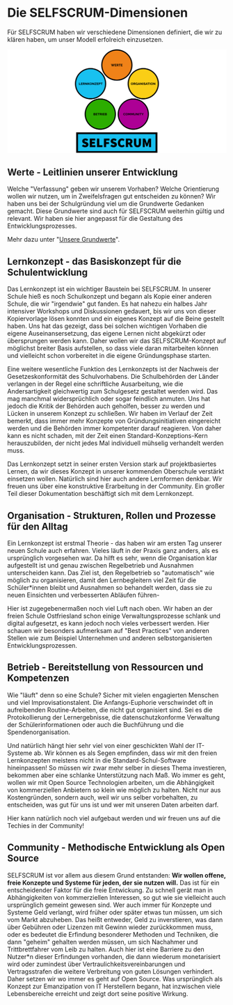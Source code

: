 # Die SELFSCRUM-Dimensionen

Für SELFSCRUM haben wir verschiedene Dimensionen definiert, die wir zu klären haben, um unser Modell erfolreich einzusetzen.

![Dimensionen von SELFSCRUM](./drivers.png)

## Werte - Leitlinien unserer Entwicklung

Welche "Verfassung" geben wir unserem Vorhaben? Welche Orientierung wollen wir nutzen, um in Zweifelsfragen gut entscheiden zu können? Wir haben uns bei der Schulgründung viel um die Grundwerte Gedanken gemacht. Diese Grundwerte sind auch für SELFSCRUM weiterhin gültig und relevant. Wir haben sie hier angepasst für die Gestaltung des Entwicklungsprozesses.

Mehr dazu unter "[Unsere Grundwerte](./values.md)".

## Lernkonzept - das Basiskonzept für die Schulentwicklung

Das Lernkonzept ist ein wichtiger Baustein bei SELFSCRUM. In unserer Schule hieß es noch Schulkonzept und begann als Kopie einer anderen Schule, die wir "irgendwie" gut fanden. Es hat nahezu ein halbes Jahr intensiver Workshops und Diskussionen gedauert, bis wir uns von dieser Kopiervorlage lösen konnten und ein eigenes Konzept auf die Beine gestellt haben. Uns hat das gezeigt, dass bei solchen wichtigen Vorhaben die eigene Auseinansersetzung, das eigene Lernen nicht abgekürzt oder übersprungen werden kann. Daher wollen wir das SELFSCRUM-Konzept auf möglichst breiter Basis aufstellen, so dass viele daran mitarbeiten können und vielleicht schon vorbereitet in die eigene Gründungsphase starten.

Eine weitere wesentliche Funktion des Lernkonzepts ist der Nachweis der Gesetzeskonformität des Schulvorhabens. Die Schulbehörden der Länder verlangen in der Regel eine schriftliche Ausarbeitung, wie die Andersartigkeit gleichwertig zum Schulgesetz gestaltet werden wird. Das mag manchmal widersprüchlich oder sogar feindlich anmuten. Uns hat jedoch die Kritik der Behörden auch geholfen, besser zu werden und Lücken in unserem Konzept zu schließen. Wir haben im Verlauf der Zeit bemerkt, dass immer mehr Konzepte von Gründungsinitiativen eingereicht werden und die Behörden immer kompetenter darauf reagieren. Von daher kann es nicht schaden, mit der Zeit einen Standard-Konzeptions-Kern herauszubilden, der nicht jedes Mal individuell mühselig verhandelt werden muss.

Das Lernkonzept setzt in seiner ersten Version stark auf projektbasiertes Lernen, da wir dieses Konzept in unserer kommenden Oberschule verstärkt einsetzen wollen. Natürlich sind hier auch andere Lernformen denkbar. Wir freuen uns über eine konstruktive Erarbeitung in der Community. Ein großer Teil dieser Dokumentation beschäftigt sich mit dem Lernkonzept.

## Organisation - Strukturen, Rollen und Prozesse für den Alltag

Ein Lernkonzept ist erstmal Theorie - das haben wir am ersten Tag unserer neuen Schule auch erfahren. Vieles läuft in der Praxis ganz anders, als es ursprünglich vorgesehen war. Da hilft es sehr, wenn die Organisation klar aufgestellt ist und genau zwischen Regelbetrieb und Ausnahmen unterscheiden kann. Das Ziel ist, den Regelbetrieb so "automatisch" wie möglich zu organisieren, damit den Lernbegleitern viel Zeit für die Schüler*innen bleibt und Ausnahmen so behandelt werden, dass sie zu neuen Einsichten und verbesserten Abläufen führen-

Hier ist zugegebenermaßen noch viel Luft nach oben. Wir haben an der freien Schule Ostfriesland schon einige Verwaltungsprozesse schlank und digital aufgesetzt, es kann jedoch noch vieles verbessert werden. Hier schauen wir besonders aufmerksam auf "Best Practices" von anderen Stellen wie zum Beispiel Unternehmen und anderen selbstorganisierten Entwicklungsprozessen. 

## Betrieb - Bereitstellung von Ressourcen und Kompetenzen

Wie "läuft" denn so eine Schule? Sicher mit vielen engagierten Menschen und viel Improvisationstalent. Die Anfangs-Euphorie verschwindet oft in aufreibenden Routine-Arbeiten, die nicht gut organisiert sind. Sei es die Protokollierung der Lernergebnisse, die datenschutzkonforme Verwaltung der Schülerinformationen oder auch die Buchführung und die Spendenorganisation.

Und natürlich hängt hier sehr viel von einer geschickten Wahl der IT-Systeme ab. Wir können es als Segen empfinden, dass wir mit den freien Lernkonzepten meistens nicht in die Standard-Schul-Software hineinpassen! So müssen wir zwar mehr selber in dieses Thema investieren, bekommen aber eine schlanke Unterstützung nach Maß. Wo immer es geht, wollen wir mit Open Source Technologien arbeiten, um die Abhängigkeit von kommerziellen Anbietern so klein wie möglich zu halten. Nicht nur aus Kostengründen, sondern auch, weil wir uns selber vorbehalten, zu entscheiden, was gut für uns ist und wer mit unseren Daten arbeiten darf.

Hier kann natürlich noch viel aufgebaut werden und wir freuen uns auf die Techies in der Community!

## Community - Methodische Entwicklung als Open Source

SELFSCRUM ist vor allem aus diesem Grund entstanden: **Wir wollen offene, freie Konzepte und Systeme für jeden, der sie nutzen will.** Das ist für ein entscheidender Faktor für die freie Entwickung. Zu schnell gerät man in Abhängigkeiten von kommerziellen Interessen, so gut wie sie vielleicht auch ursprünglich gemeint gewesen sind. Wer auch immer für Konzepte und Systeme Geld verlangt, wird früher oder später etwas tun müssen, um sich vom Markt abzuheben. Das heißt entweder, Geld zu inverstieren, was dann über Gebühren oder Lizenzen mit Gewinn wieder zurückkommen muss, oder es bedeutet die Erfindung besonderer Methoden und Techniken, die dann "geheim" gehalten werden müssen, um sich Nachahmer und Trittbrettfahrer vom Leib zu halten. Auch hier ist eine Barriere zu den Nutzer*n dieser Erfindungen vorhanden, die dann wiederum monetarisiert wird oder zumindest über Vertraulichkeitsvereinbarungen und Vertragsstrafen die weitere Verbreitung von guten Lösungen verhindert. Daher setzen wir wo immer es geht auf Open Source. Was ursprünglich als Konzept zur Emanzipation von IT Herstellern begann, hat inzwischen viele Lebensbereiche erreicht und zeigt dort seine positive Wirkung. 
